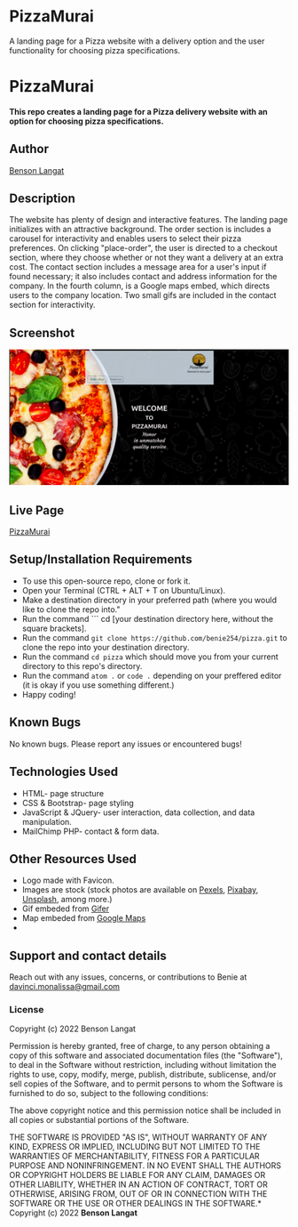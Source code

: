 # PizzaMurai
A landing page for a Pizza website with a delivery option and the user functionality for choosing pizza specifications.

# PizzaMurai
#### This repo creates a landing page for a Pizza delivery website with an option for choosing pizza specifications.
## Author
[Benson Langat](https://github.com/benie254)

## Description
The website has plenty of design and interactive features. The landing page initializes with an attractive background. The order section is includes a carousel for interactivity and enables users to select their pizza preferences. On clicking "place-order", the user is directed to a checkout section, where they choose whether or not they want a delivery at an extra cost. The contact section includes a message area for a user's input if found necessary; it also includes contact and address information for the company. In the fourth column, is a Google maps embed, which directs users to the company location. Two small gifs are included in the contact section for interactivity.

## Screenshot
<img src=" assets/img/screenshot.png ">

## Live Page 
[PizzaMurai](https://benie254.github.io/pizza)

## Setup/Installation Requirements
* To use this open-source repo, clone or fork it. 
* Open your Terminal (CTRL + ALT + T on Ubuntu/Linux). 
* Make a destination directory in your preferred path (where you would like to clone the repo into."
* Run the command ``` cd [your destination directory here, without the square brackets].
* Run the command ``` git clone https://github.com/benie254/pizza.git ``` to clone the repo into your destination directory. 
* Run the command ``` cd pizza ``` which should move you from your current directory to this repo's directory.
* Run the command ``` atom . ``` or ``` code . ``` depending on your preffered editor (it is okay if you use something different.)
* Happy coding!

## Known Bugs
No known bugs. Please report any issues or encountered bugs! 

## Technologies Used
* HTML- page structure
* CSS & Bootstrap- page styling 
* JavaScript & JQuery- user interaction, data collection, and data manipulation. 
* MailChimp PHP- contact & form data.

## Other Resources Used 
* Logo made with Favicon. 
* Images are stock (stock photos are available on [Pexels](https://pexels.com), [Pixabay](https://pixabay.com), [Unsplash](https://unsplash.com), among more.)
* Gif embeded from [Gifer](https://gifer.com)
* Map embeded from [Google Maps](https://maps.google.com)
* 
## Support and contact details
Reach out with any issues, concerns, or contributions to Benie at davinci.monalissa@gmail.com

### License
Copyright (c) 2022 Benson Langat

Permission is hereby granted, free of charge, to any person obtaining a copy
of this software and associated documentation files (the "Software"), to deal
in the Software without restriction, including without limitation the rights
to use, copy, modify, merge, publish, distribute, sublicense, and/or sell
copies of the Software, and to permit persons to whom the Software is
furnished to do so, subject to the following conditions:

The above copyright notice and this permission notice shall be included in all
copies or substantial portions of the Software.

THE SOFTWARE IS PROVIDED "AS IS", WITHOUT WARRANTY OF ANY KIND, EXPRESS OR
IMPLIED, INCLUDING BUT NOT LIMITED TO THE WARRANTIES OF MERCHANTABILITY,
FITNESS FOR A PARTICULAR PURPOSE AND NONINFRINGEMENT. IN NO EVENT SHALL THE
AUTHORS OR COPYRIGHT HOLDERS BE LIABLE FOR ANY CLAIM, DAMAGES OR OTHER
LIABILITY, WHETHER IN AN ACTION OF CONTRACT, TORT OR OTHERWISE, ARISING FROM,
OUT OF OR IN CONNECTION WITH THE SOFTWARE OR THE USE OR OTHER DEALINGS IN THE
SOFTWARE.*
Copyright (c) 2022 **Benson Langat**
